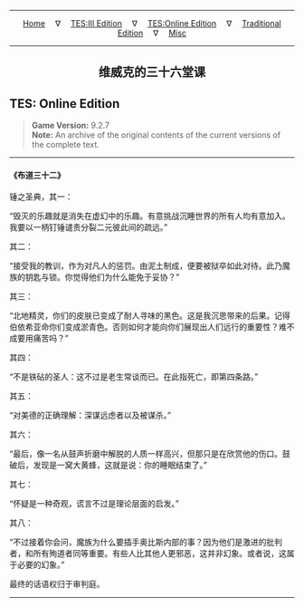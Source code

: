 
---

<!-- Jekyll Page Links -->

<center>
<a href="../../../../index.html">Home</a>
&emsp;&nabla;&emsp;
<a href="../../../index-tes3.html">TES:III Edition</a>
&emsp;&nabla;&emsp;
<a href="../../../index-teso.html">TES:Online Edition</a>
&emsp;&nabla;&emsp;
<a href="../../../index-traditional.html">Traditional Edition</a>
&emsp;&nabla;&emsp;
<a href="../../../index-misc.html">Misc</a>
</center>

<!-- Markdown Body Below: -->

---

<center>
<h2><span style="font-family:Georgia">维威克的三十六堂课</span></h2>
</center>

## TES: Online Edition

> __Game Version:__ 9.2.7\
> __Note:__ An archive of the original contents of the current versions of the complete text.

---

#### 《布道三十二》

锤之圣典，其一：

“毁灭的乐趣就是消失在虚幻中的乐趣。有意挑战沉睡世界的所有人均有意加入。我要以一柄钉锤谴责分裂二元彼此间的疏远。”

其二：

“接受我的教训，作为对凡人的惩罚。由泥土制成，便要被狱卒如此对待。此乃魔族的钥匙与锁。你觉得他们为什么能免于妥协？”

其三：

“北地精灵，你们的皮肤已变成了耐人寻味的黑色。这是我沉思带来的后果。记得伯依希亚命你们变成淤青色。否则如何才能向你们展现出人们远行的重要性？难不成要用痛苦吗？”

其四：

“不是铁砧的圣人：这不过是老生常谈而已。在此指死亡，即第四条路。”

其五：

“对美德的正确理解：深谋远虑者以及被谋杀。”

其六：

“最后，像一名从鼓声折磨中解脱的人质一样高兴，但那只是在欣赏他的伤口。鼓破后，发现是一窝大黄蜂，这就是说：你的睡眠结束了。”

其七：

“怀疑是一种奇观，谎言不过是理论层面的启发。”

其八：

“不过接着你会问，魔族为什么要插手奥比斯内部的事？因为他们是激进的批判者，和所有殉道者同等重要。有些人比其他人更邪恶，这并非幻象。或者说，这属于必要的幻象。”

最终的话语权归于审判庭。

---
